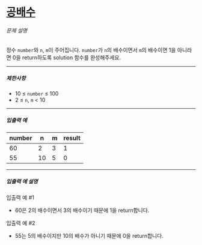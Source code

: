 # [공배수](https://school.programmers.co.kr/learn/courses/30/lessons/181936)


###### 문제 설명


정수 `number`와 `n`, `m`이 주어집니다. `number`가 `n`의 배수이면서 `m`의 배수이면 1을 아니라면 0을 return하도록 solution 함수를 완성해주세요.




---


##### 제한사항


* 10 ≤ `number` ≤ 100
* 2 ≤ `n`, `m` \< 10




---


##### 입출력 예




| number | n | m | result |
| --- | --- | --- | --- |
| 60 | 2 | 3 | 1 |
| 55 | 10 | 5 | 0 |




---


##### 입출력 예 설명


입출력 예 \#1


* 60은 2의 배수이면서 3의 배수이기 때문에 1을 return합니다.


입출력 예 \#2


* 55는 5의 배수이지만 10의 배수가 아니기 때문에 0을 return합니다.



